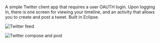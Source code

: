 A simple Twitter client app that requires a user OAUTH login. Upon logging in, there is one screen for viewing your timeline, and an activity that allows you to create and post a tweet. Built in Eclipse.

![Twitter feed](http://i58.tinypic.com/xqcqqo.jpg)

![Twitter compose and post](http://i60.tinypic.com/30vhh68.jpg)

